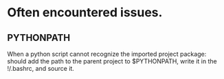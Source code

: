 # Often encountered issues. 
## PYTHONPATH
When a python script cannot recognize the imported project package: should add the path to the parent project to $PYTHONPATH, write it in the !/.bashrc, and source it.

